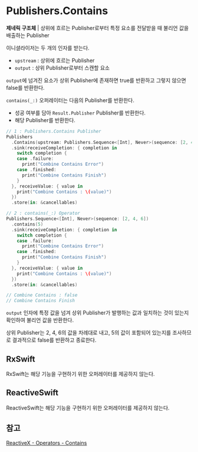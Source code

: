 # Publishers.Contains

**제네릭 구조체** | 상위에 흐르는 Publisher로부터 특정 요소를 전달받을 때 불리언 값을 배출하는 Publisher

이니셜라이저는 두 개의 인자를 받는다.

- `upstream` : 상위에 흐르는 Publisher
- `output` : 상위 Publisher로부터 스캔할 요소

`output`에 넘겨진 요소가 상위 Publisher에 존재하면 true를 반환하고 그렇지 않으면 false를 반환한다.

`contains(_:)` 오퍼레이터는 다음의 Publisher를 반환한다.

- 성공 여부를 담아 `Result.Publisher` Publisher를 반환한다.
- 해당 Publisher를 반환한다.

```swift
// 1 : Publishers.Contains Publisher
Publishers
  .Contains(upstream: Publishers.Sequence<[Int], Never>(sequence: [2, 4, 6]), output: 5)
  .sink(receiveCompletion: { completion in
    switch completion {
    case .failure:
      print("Combine Contains Error")
    case .finished:
      print("Combine Contains Finish")
    }
  }, receiveValue: { value in
    print("Combine Contains : \(value)")
  })
  .store(in: &cancellables)

// 2 : contains(_:) Operator
Publishers.Sequence<[Int], Never>(sequence: [2, 4, 6])
  .contains(5)
  .sink(receiveCompletion: { completion in
    switch completion {
    case .failure:
      print("Combine Contains Error")
    case .finished:
      print("Combine Contains Finish")
    }
  }, receiveValue: { value in
    print("Combine Contains : \(value)")
  })
  .store(in: &cancellables)

// Combine Contains : false
// Combine Contains Finish
```

`output` 인자에 특정 값을 넘겨 상위 Publisher가 발행하는 값과 일치하는 것이 있는지 확인하여 불리언 값을 반환한다.

상위 Publisher는 2, 4, 6의 값을 차례대로 내고, 5의 값이 포함되어 있는지를 조사하므로 결과적으로 false를 반환하고 종료한다.

## RxSwift

RxSwift는 해당 기능을 구현하기 위한 오퍼레이터를 제공하지 않는다.

## ReactiveSwift

ReactiveSwift는 해당 기능을 구현하기 위한 오퍼레이터를 제공하지 않는다.

## 참고

[ReactiveX - Operators - Contains](http://reactivex.io/documentation/operators/contains.html)